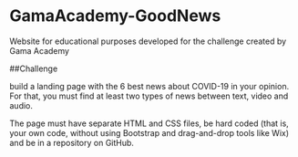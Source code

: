 # GamaAcademy-GoodNews
Website for educational purposes developed for the challenge created by Gama Academy

##Challenge


build a landing page with the 6 best news about COVID-19 in your opinion. For that, you must find at least two types of news between text, video and audio.

The page must have separate HTML and CSS files, be hard coded (that is, your own code, without using Bootstrap and drag-and-drop tools like Wix) and be in a repository on GitHub.


